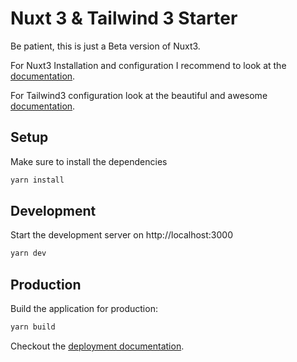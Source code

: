 # Nuxt 3 & Tailwind 3 Starter

Be patient, this is just a Beta version of Nuxt3.

For Nuxt3 Installation and configuration I recommend to look at the [documentation](https://v3.nuxtjs.org).

For Tailwind3 configuration look at the beautiful and awesome
[documentation](https://tailwindcss.com/docs/).

## Setup

Make sure to install the dependencies

```bash
yarn install
```

## Development

Start the development server on http://localhost:3000

```bash
yarn dev
```

## Production

Build the application for production:

```bash
yarn build
```

Checkout the [deployment documentation](https://v3.nuxtjs.org/docs/deployment).